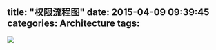 title: "权限流程图"
date: 2015-04-09 09:39:45
categories: Architecture
tags:
---

![](/img/permission.png)